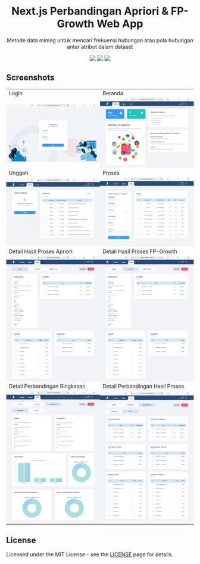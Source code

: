 <a id="readme-top"></a>

<br />
<div align="center">
  <h1 align="center">Next.js Perbandingan Apriori & FP-Growth Web App</h1>
  <p align="center">
    Metode data mining untuk mencari frekuensi hubungan atau pola hubungan antar atribut dalam dataset
  </p>

  <a href="https://github.com/azizvector"><img src="https://img.shields.io/badge/github-%23000?style=for-the-badge&logo=github&logoColor=white"/></a>
  <a href="https://www.instagram.com/aziz_vector"><img src="https://img.shields.io/badge/Instagram-%23fe4164?style=for-the-badge&logo=instagram&logoColor=white"/></a>
  <a href="https://www.linkedin.com/in/abdul-aziz-b374541bb"><img src="https://img.shields.io/badge/LinkedIn-%231e4e81?style=for-the-badge&logo=linkedin&logoColor=white"/></a>
</div>

## Screenshots

<table>
  <tr>
    <td width="50%">Login</td>
    <td width="50%">Beranda</td>
  </tr>
  <tr>
    <td width="50%" style="padding: 0;">
      <img alt="login" src="./public/images/login.png">
    </td>
    <td width="50%" style="padding: 0;">
     <img alt="beranda" src="./public/images/beranda.png">
    </td>
  </tr>
  <tr>
    <td width="50%">Unggah</td>
    <td width="50%">Proses</td>
  </tr>
  <tr>
    <td width="50%" style="padding: 0;">
      <img alt="unggah" src="./public/images/unggah.png">
    </td>
    <td width="50%" style="padding: 0;">
     <img alt="proses" src="./public/images/proses.png">
    </td>
  </tr>
  <tr>
    <td width="50%">Detail Hasil Proses Apriori</td>
    <td width="50%">Detail Hasil Proses FP-Growth</td>
  </tr>
  <tr>
    <td width="50%" style="padding: 0;">
      <img alt="detail" src="./public/images/detail-apriori.png">
    </td>
    <td width="50%" style="padding: 0;">
      <img alt="detail" src="./public/images/detail-fp-growth.png">
    </td>
  </tr>
  <tr>
    <td width="50%">Detail Perbandingan Ringkasan</td>
    <td width="50%">Detail Perbandingan Hasil Proses</td>
  </tr>
  <tr>
    <td width="50%" style="padding: 0;">
      <img alt="detail" src="./public/images/detail-perbandingan-ringkasan.png">
    </td>
    <td width="50%" style="padding: 0;">
      <img alt="detail" src="./public/images/detail-perbandingan-hasil.png">
    </td>
  </tr>
</table>

## License

Licensed under the MIT License - see the [LICENSE](https://opensource.org/licenses/MIT) page for details.
